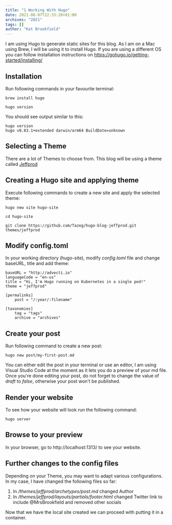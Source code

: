 ```yaml
---
title: "1 Working With Hugo"
date: 2021-06-07T22:33:20+01:00
archives: "2021"
tags: []
author: "Kat Brookfield"
---
```


I am using Hugo to generate static sites for this blog. As I am on a Mac using Brew, I will be using it to install Hugo. If you are using a different OS you can follow installation instructions on https://gohugo.io/getting-started/installing/

## Installation
Run following commands in your favourite terminal:

```
brew install hugo

hugo version
```

You should see output similar to this:
```
hugo version
hugo v0.83.1+extended darwin/arm64 BuildDate=unknown
```

## Selecting a Theme
There are a lot of Themes to choose from. This blog will be using a theme called [Jeffprod](https://themes.gohugo.io/hugo-blog-jeffprod/)

## Creating a Hugo site and applying theme
Execute following commands to create a new site and apply the selected theme:
```
hugo new site hugo-site

cd hugo-site

git clone https://github.com/Tazeg/hugo-blog-jeffprod.git themes/jeffprod
```
## Modify config.toml
In your working directory (hugo-site), modify *config.toml* file and change baseURL, title and add theme:
```
baseURL = "http://advecti.io"
languageCode = "en-us"
title = "Hi, I'm Hugo running on Kubernetes in a single pod!"
theme = "jeffprod"

[permalinks]
    post = "/:year/:filename"

[taxonomies]
    tag = "tags"
    archive = "archives"
```

## Create your post
Run following command to create a new post:
```
hugo new post/my-first-post.md
```

You can either edit the post in your terminal or use an editor, I am using Visual Studio Code at the moment as it lets you do a preview of your md file.
Once you're done editing your post, do not forget to change the value of *draft* to *false*, otherwise your post won't be published.

## Render your website
To see how your website will look run the following command:
```
hugo server
```

## Browse to your preview
In your browser, go to http://localhost:1313/ to see your website.

## Further changes to the config files
Depending on your Theme, you may want to adapt various configurations.
In my case, I have changed the following files so far:

1. In */themes/jeffprod/archetypes/post.md* changed Author
2. In */themes/jeffprod/layouts/partials/footer.html* changed Twitter link to include @MrsBrookfield and removed other socials

Now that we have the local site created we can proceed with putting it in a container.